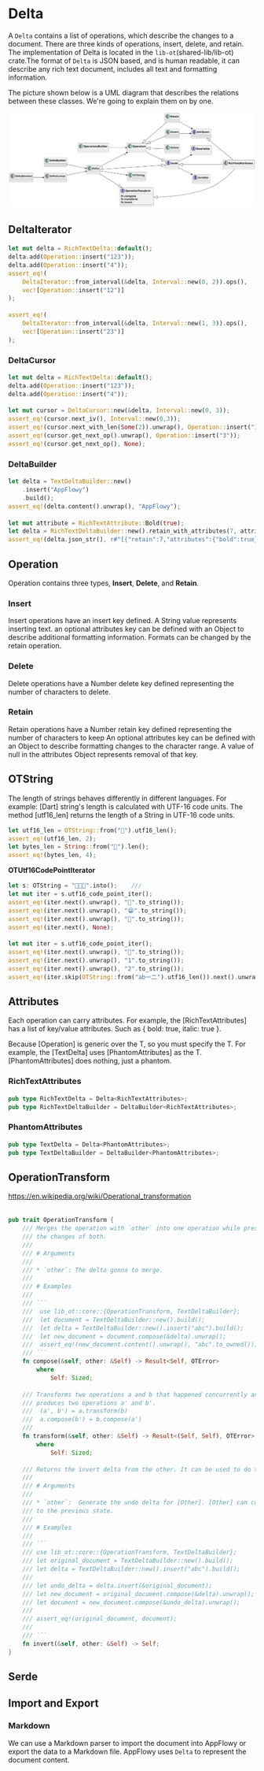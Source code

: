 # Delta

A `Delta` contains a list of operations, which describe the changes to a document. There are three kinds of operations,
insert, delete, and retain. The implementation of Delta is located in the `lib-ot`(shared-lib/lib-ot) crate.The format
of `Delta` is JSON based, and is human readable, it can describe any rich text document, includes all text and
formatting information.

The picture shown below is a UML diagram that describes the relations between these classes. We're going to explain them
on by one.

![file : delta.plantuml](../../../../uml/output/Delta.svg)

## DeltaIterator
```rust
let mut delta = RichTextDelta::default();
delta.add(Operation::insert("123"));
delta.add(Operation::insert("4"));
assert_eq!(
    DeltaIterator::from_interval(&delta, Interval::new(0, 2)).ops(),
    vec![Operation::insert("12")]
);

assert_eq!(
    DeltaIterator::from_interval(&delta, Interval::new(1, 3)).ops(),
    vec![Operation::insert("23")]
);
```

### DeltaCursor
```rust
let mut delta = RichTextDelta::default();   
delta.add(Operation::insert("123"));    
delta.add(Operation::insert("4"));

let mut cursor = DeltaCursor::new(&delta, Interval::new(0, 3));
assert_eq!(cursor.next_iv(), Interval::new(0,3));
assert_eq!(cursor.next_with_len(Some(2)).unwrap(), Operation::insert("12"));
assert_eq!(cursor.get_next_op().unwrap(), Operation::insert("3"));
assert_eq!(cursor.get_next_op(), None);
```
### DeltaBuilder

```rust
let delta = TextDeltaBuilder::new()
    .insert("AppFlowy")
    .build();
assert_eq!(delta.content().unwrap(), "AppFlowy");

let mut attribute = RichTextAttribute::Bold(true);
let delta = RichTextDeltaBuilder::new().retain_with_attributes(7, attribute.into()).build();    
assert_eq!(delta.json_str(), r#"[{"retain":7,"attributes":{"bold":true}}]"#);
```

## Operation
Operation contains three types, **Insert**, **Delete**, and **Retain**. 

### Insert
Insert operations have an insert key defined. A String value represents inserting text. an optional attributes key can 
be defined with an Object to describe additional formatting information. Formats can be changed by the retain operation.

### Delete
Delete operations have a Number delete key defined representing the number of characters to delete.


### Retain
Retain operations have a Number retain key defined representing the number of characters to keep An optional attributes
key can be defined with an Object to describe formatting changes to the character range. A value of null in the
attributes Object represents removal of that key.


## OTString
The length of strings behaves differently in different languages. For example: [Dart] string's
length is calculated with UTF-16 code units. The method [utf16_len] returns the length of a
String in UTF-16 code units.

```rust
let utf16_len = OTString::from("👋").utf16_len();
assert_eq!(utf16_len, 2);
let bytes_len = String::from("👋").len();
assert_eq!(bytes_len, 4);
```

**OTUtf16CodePointIterator**
```rust
let s: OTString = "👋😁👋".into();    ///
let mut iter = s.utf16_code_point_iter();
assert_eq!(iter.next().unwrap(), "👋".to_string());
assert_eq!(iter.next().unwrap(), "😁".to_string());
assert_eq!(iter.next().unwrap(), "👋".to_string());
assert_eq!(iter.next(), None);

let mut iter = s.utf16_code_point_iter();
assert_eq!(iter.next().unwrap(), "👋".to_string());
assert_eq!(iter.next().unwrap(), "1".to_string());
assert_eq!(iter.next().unwrap(), "2".to_string());
assert_eq!(iter.skip(OTString::from("ab一二").utf16_len()).next().unwrap(), "👋".to_string());
```


## Attributes
Each operation can carry attributes. For example, the [RichTextAttributes] has a list of key/value attributes.
Such as { bold: true, italic: true }.  

Because [Operation] is generic over the T, so you must specify the T. For example, the [TextDelta]
uses [PhantomAttributes] as the T. [PhantomAttributes] does nothing, just a phantom.


### RichTextAttributes
```rust
pub type RichTextDelta = Delta<RichTextAttributes>;
pub type RichTextDeltaBuilder = DeltaBuilder<RichTextAttributes>;
```


### PhantomAttributes

```rust
pub type TextDelta = Delta<PhantomAttributes>;
pub type TextDeltaBuilder = DeltaBuilder<PhantomAttributes>;
```

## OperationTransform
https://en.wikipedia.org/wiki/Operational_transformation


```rust

pub trait OperationTransform {
    /// Merges the operation with `other` into one operation while preserving
    /// the changes of both.    
    ///
    /// # Arguments
    ///
    /// * `other`: The delta gonna to merge.
    ///
    /// # Examples
    ///
    /// ```
    ///  use lib_ot::core::{OperationTransform, TextDeltaBuilder};
    ///  let document = TextDeltaBuilder::new().build();
    ///  let delta = TextDeltaBuilder::new().insert("abc").build();
    ///  let new_document = document.compose(&delta).unwrap();
    ///  assert_eq!(new_document.content().unwrap(), "abc".to_owned());
    /// ```
    fn compose(&self, other: &Self) -> Result<Self, OTError>
        where
            Self: Sized;

    /// Transforms two operations a and b that happened concurrently and
    /// produces two operations a' and b'.
    ///  (a', b') = a.transform(b)
    ///  a.compose(b') = b.compose(a')    
    ///
    fn transform(&self, other: &Self) -> Result<(Self, Self), OTError>
        where
            Self: Sized;

    /// Returns the invert delta from the other. It can be used to do the undo operation.
    ///
    /// # Arguments
    ///
    /// * `other`:  Generate the undo delta for [Other]. [Other] can compose the undo delta to return
    /// to the previous state.
    ///
    /// # Examples
    ///
    /// ```
    /// use lib_ot::core::{OperationTransform, TextDeltaBuilder};
    /// let original_document = TextDeltaBuilder::new().build();
    /// let delta = TextDeltaBuilder::new().insert("abc").build();
    ///
    /// let undo_delta = delta.invert(&original_document);
    /// let new_document = original_document.compose(&delta).unwrap();
    /// let document = new_document.compose(&undo_delta).unwrap();
    ///
    /// assert_eq!(original_document, document);
    ///
    /// ```
    fn invert(&self, other: &Self) -> Self;
}
```

## Serde


## Import and Export

### Markdown
We can use a Markdown parser to import the document into AppFlowy or export the data to a Markdown file.
AppFlowy uses `Delta` to represent the document content.
